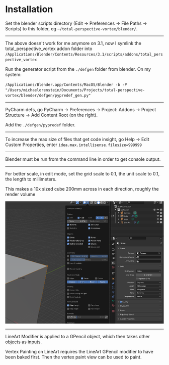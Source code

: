 # Installation

Set the blender scripts directory (Edit -> Preferences -> File Paths -> Scripts) to this folder, eg `~/total-perspective-vortex/blender/`.

---

The above doesn't work for me anymore on 3.1, now I symlink the total_perspective_vortex addon folder into `/Applications/Blender/Contents/Resources/3.1/scripts/addons/total_perspective_vortex`

Run the generator script from the `./defgen` folder from blender. On my system:

`/Applications/Blender.app/Contents/MacOS/Blender -b -P "/Users/michaelorenstein/Documents/Projects/total-perspective-vortex/blender/defgen/pypredef_gen.py"`

---

PyCharm defs, go PyCharm -> Preferences -> Project: Addons -> Project Structure -> Add Content Root (on the right).

Add the `./defgen/pypredef` folder.

---

To increase the max size of files that get code insight, go Help -> Edit Custom Properties, enter `idea.max.intellisense.filesize=999999`

---

Blender must be run from the command line in order to get console output.

---

For better scale, in edit mode, set the grid scale to 0.1, the unit scale to 0.1, the length to millimeters.

This makes a 10x sized cube 200mm across in each direction, roughly the render volume

![image-20211214151515847](./docs/blender-scale-settings.png)

---

LineArt Modifier is applied to a GPencil object, which then takes other objects as inputs.

Vertex Painting on LineArt requires the LineArt GPencil modifier to have been baked first. Then the vertex paint view can be used to paint.
